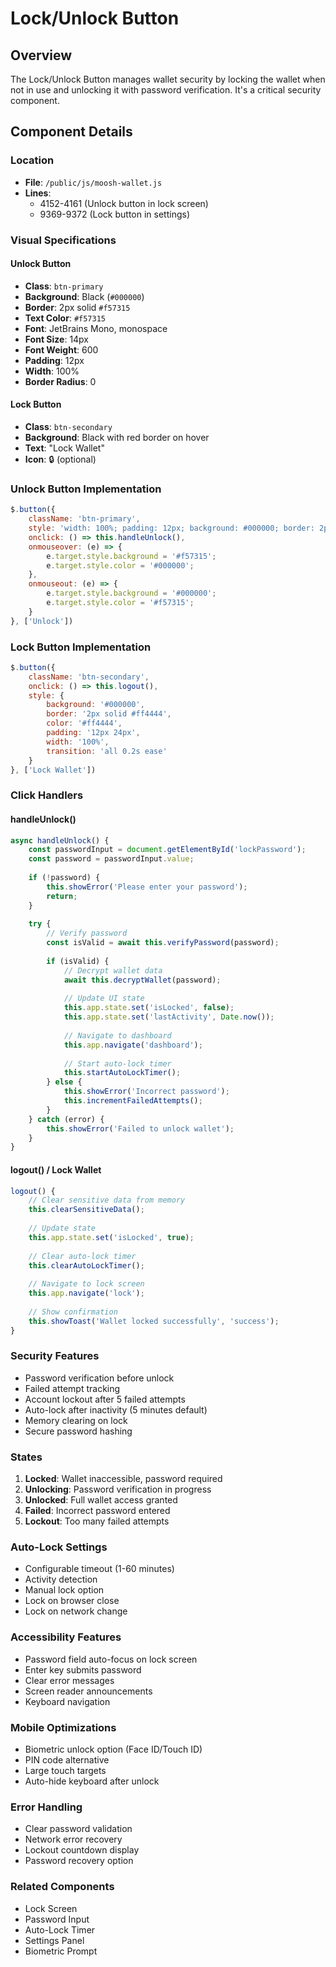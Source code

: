 # Lock/Unlock Button

## Overview
The Lock/Unlock Button manages wallet security by locking the wallet when not in use and unlocking it with password verification. It's a critical security component.

## Component Details

### Location
- **File**: `/public/js/moosh-wallet.js`
- **Lines**: 
  - 4152-4161 (Unlock button in lock screen)
  - 9369-9372 (Lock button in settings)

### Visual Specifications

#### Unlock Button
- **Class**: `btn-primary`
- **Background**: Black (`#000000`)
- **Border**: 2px solid `#f57315`
- **Text Color**: `#f57315`
- **Font**: JetBrains Mono, monospace
- **Font Size**: 14px
- **Font Weight**: 600
- **Padding**: 12px
- **Width**: 100%
- **Border Radius**: 0

#### Lock Button
- **Class**: `btn-secondary`
- **Background**: Black with red border on hover
- **Text**: "Lock Wallet"
- **Icon**: 🔒 (optional)

### Unlock Button Implementation

```javascript
$.button({
    className: 'btn-primary',
    style: 'width: 100%; padding: 12px; background: #000000; border: 2px solid #f57315; color: #f57315; font-family: JetBrains Mono, monospace; font-size: 14px; font-weight: 600; cursor: pointer; transition: all 0.2s ease; border-radius: 0;',
    onclick: () => this.handleUnlock(),
    onmouseover: (e) => { 
        e.target.style.background = '#f57315';
        e.target.style.color = '#000000';
    },
    onmouseout: (e) => { 
        e.target.style.background = '#000000';
        e.target.style.color = '#f57315';
    }
}, ['Unlock'])
```

### Lock Button Implementation

```javascript
$.button({
    className: 'btn-secondary',
    onclick: () => this.logout(),
    style: {
        background: '#000000',
        border: '2px solid #ff4444',
        color: '#ff4444',
        padding: '12px 24px',
        width: '100%',
        transition: 'all 0.2s ease'
    }
}, ['Lock Wallet'])
```

### Click Handlers

#### handleUnlock()
```javascript
async handleUnlock() {
    const passwordInput = document.getElementById('lockPassword');
    const password = passwordInput.value;
    
    if (!password) {
        this.showError('Please enter your password');
        return;
    }
    
    try {
        // Verify password
        const isValid = await this.verifyPassword(password);
        
        if (isValid) {
            // Decrypt wallet data
            await this.decryptWallet(password);
            
            // Update UI state
            this.app.state.set('isLocked', false);
            this.app.state.set('lastActivity', Date.now());
            
            // Navigate to dashboard
            this.app.navigate('dashboard');
            
            // Start auto-lock timer
            this.startAutoLockTimer();
        } else {
            this.showError('Incorrect password');
            this.incrementFailedAttempts();
        }
    } catch (error) {
        this.showError('Failed to unlock wallet');
    }
}
```

#### logout() / Lock Wallet
```javascript
logout() {
    // Clear sensitive data from memory
    this.clearSensitiveData();
    
    // Update state
    this.app.state.set('isLocked', true);
    
    // Clear auto-lock timer
    this.clearAutoLockTimer();
    
    // Navigate to lock screen
    this.app.navigate('lock');
    
    // Show confirmation
    this.showToast('Wallet locked successfully', 'success');
}
```

### Security Features
- Password verification before unlock
- Failed attempt tracking
- Account lockout after 5 failed attempts
- Auto-lock after inactivity (5 minutes default)
- Memory clearing on lock
- Secure password hashing

### States
1. **Locked**: Wallet inaccessible, password required
2. **Unlocking**: Password verification in progress
3. **Unlocked**: Full wallet access granted
4. **Failed**: Incorrect password entered
5. **Lockout**: Too many failed attempts

### Auto-Lock Settings
- Configurable timeout (1-60 minutes)
- Activity detection
- Manual lock option
- Lock on browser close
- Lock on network change

### Accessibility Features
- Password field auto-focus on lock screen
- Enter key submits password
- Clear error messages
- Screen reader announcements
- Keyboard navigation

### Mobile Optimizations
- Biometric unlock option (Face ID/Touch ID)
- PIN code alternative
- Large touch targets
- Auto-hide keyboard after unlock

### Error Handling
- Clear password validation
- Network error recovery
- Lockout countdown display
- Password recovery option

### Related Components
- Lock Screen
- Password Input
- Auto-Lock Timer
- Settings Panel
- Biometric Prompt